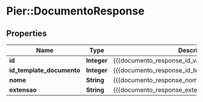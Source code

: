 # Pier::DocumentoResponse

## Properties
Name | Type | Description | Notes
------------ | ------------- | ------------- | -------------
**id** | **Integer** | {{{documento_response_id_value}}} | [optional] 
**id_template_documento** | **Integer** | {{{documento_response_id_template_documento_value}}} | [optional] 
**nome** | **String** | {{{documento_response_nome_value}}} | [optional] 
**extensao** | **String** | {{{documento_response_extensao_value}}} | [optional] 


